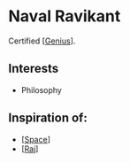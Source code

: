 # Naval Ravikant

Certified [[Genius]]. 

## Interests
- Philosophy




## 



## Inspiration of:
- [[Space]]
- [[Raj]]

[//begin]: # "Autogenerated link references for markdown compatibility"
[Genius]: Genius "Genius"
[Space]: Space "Space"
[Raj]: Raj "Raj"
[//end]: # "Autogenerated link references"